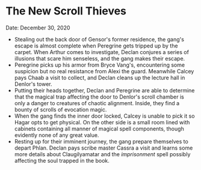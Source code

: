 # The New Scroll Thieves

Date: December 30, 2020

- Stealing out the back door of Gensor's former residence, the gang's escape is almost complete when Peregrine gets tripped up by the carpet. When Arthur comes to investigate, Declan conjures a series of illusions that scare him senseless, and the gang makes their escape.
- Peregrine picks up his armor from Bryce Vang's, encountering some suspicion but no real resistance from Alexi the guard. Meanwhile Calcey pays Chaab a visit to collect, and Declan cleans up the lecture hall in Denlor's tower.
- Putting their heads together, Declan and Peregrine are able to determine that the magical trap affecting the door to Denlor's scroll chamber is only a danger to creatures of chaotic alignment. Inside, they find a bounty of scrolls of evocation magic.
- When the gang finds the inner door locked, Calcey is unable to pick it so Hagar opts to get physical. On the other side is a small room lined with cabinets containing all manner of magical spell components, though evidently none of any great value.
- Resting up for their imminent journey, the gang prepare themselves to depart Phlan. Declan pays scribe master Cassra a visit and learns some more details about Claugilyamatar and the *imprisonment* spell possibly affecting the soul trapped in the book.